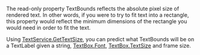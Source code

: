 The read-only property TextBounds reflects the absolute pixel size of rendered text. In other words, if you were to try to fit text into a rectangle, this property would reflect the minimum dimensions of the rectangle you would need in order to fit the text.

Using [TextService.GetTextSize](https://developer.roblox.com/api-reference/function/TextService/GetTextSize), you can predict what TextBounds will be on a TextLabel given a string, [TextBox.Font](https://developer.roblox.com/api-reference/property/TextBox/Font), [TextBox.TextSize](https://developer.roblox.com/api-reference/property/TextBox/TextSize) and frame size.